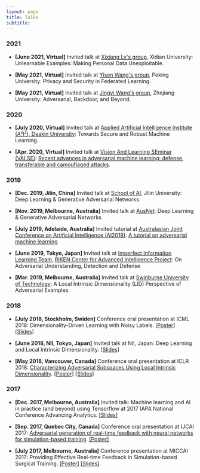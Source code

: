 ```yaml
---
layout: page
title: Talks
subtitle:
---
```


### 2021

* **[June 2021, Virtual]** Invited talk at <a href="https://www.x-mol.com/university/faculty/215148" target="_blank">Xixiang Lv's group</a>, Xidian University: Unlearnable Examples: Making Personal Data Unexploitable.

* **[May 2021, Virtual]** Invited talk at <a href="https://sites.google.com/site/csyisenwang/" target="_blank">Yisen Wang's group</a>, Peking University: Privacy and Security in Federated Learning.

* **[May 2021, Virtual]** Invited talk at <a href="https://wang-jingyi.github.io/" target="_blank">Jingyi Wang's group</a>, Zhejiang University: Adversarial, Backdoor, and Beyond.


### 2020

* **[July 2020, Virtual]** Invited talk at <a href="https://www.deakin.edu.au/a2i2" target="_blank">Applied Artificial Intelligence Institute (A²I²), Deakin University</a>: Towards Secure and Robust Machine Learning.

* **[Apr. 2020, Virtual]** Invited talk at <a href="http://valser.org/forum.php" target="_blank">Vision And Learning SEminar (VALSE)</a>: <a href="http://valser.org/article-358-1.html" target="_blank">Recent advances in adversarial machine learning: defense, transferable and camouflaged attacks</a>.

### 2019

* **[Dec. 2019, Jilin, China]** Invited talk at <a href="https://jlu-sai.github.io/" target="_blank">School of AI</a>, Jilin University: Deep Learning & Generative Adversarial Networks

* **[Nov. 2019, Melbourne, Australia]** Invited talk at <a href="https://www.ausnetservices.com.au/" target="_blank">AusNet</a>: Deep Learning & Generative Adversarial Networks

* **[July 2019, Adelaide, Australia]** Invited tutorial at <a href="http://nugget.unisa.edu.au/AI2019/index.php#" target="_blank">Australasian Joint Conference on Artificial Intelligence (AI2019)</a>: <a href="https://github.com/xingjunm/An-Introduction-to-Adversarial-Machine-Learning" target="_blank">A tutorial on adversarial machine learning</a>

* **[June 2019, Tokyo, Japan]** Invited talk at <a href="https://www.riken.jp/en/research/labs/aip/generic_tech/imperfect_inf_learn/" target="_blank">Imperfect Information Learning Team</a>, <a href="https://aip.riken.jp/" target="_blank">RIKEN Center for Advanced Intelligence Project</a>: On Adversarial Understanding, Detection and Defense

* **[Mar. 2019, Melbourne, Australia]** Invited talk at <a href="https://www.swinburne.edu.au/" target="_blank">Swinburne University of Technology</a>: A Local Intrinsic Dimensionality (LID) Perspective of Adversarial Examples.

### 2018

* **[July 2018, Stockholm, Swiden]** Conference oral presentation at ICML 2018: Dimensionality-Driven Learning with Noisy Labels.  <a href="/assets/files/ICML2018_poster.pdf" target="_blank">[Poster]</a> <a href="/assets/files/ICML2018_slides.pdf" target="_blank">[Slides]</a>


* **[June 2018, NII, Tokyo, Japan]** Invited talk at NII, Japan: Deep Learning and Local Intrinsic Dimensionality. <a href="/assets/files/ICLR2018_slides.pdf" target="_blank">[Slides]</a>

* **[May 2018, Vancouver, Canada]** Conference oral presentation at ICLR 2018: <a href="https://openreview.net/pdf?id=B1gJ1L2aW" target="_blank">Characterizing Adversarial Subspaces Using Local Intrinsic Dimensionality</a>.  <a href="/assets/files/ICLR2018_poster.pdf" target="_blank">[Poster]</a> <a href="/assets/files/ICLR2018_slides.pdf" target="_blank">[Slides]</a>

### 2017

* **[Dec. 2017, Melbourne, Australia]** Invited talk: Machine learning and AI in practice (and beyond) using Tensorflow at 2017 IAPA National Conference Advancing Analytics.  <a href="/assets/files/IAPA2017_slides.pdf" target="_blank">[Slides]</a>

* **[Sep. 2017, Quebec City, Canada]** Conference oral presentation at IJCAI 2017: <a href="https://www.ijcai.org/proceedings/2017/526" target="_blank">Adversarial generation of real-time feedback with neural networks for simulation-based training</a>.  <a href="/assets/files/MICCAI2017_poster.pdf" target="_blank">[Poster]</a>

* **[July 2017, Melbourne, Australia]** Conference presentation at MICCAI 2017: Providing Effective Real-time Feedback in Simulation-based Surgical Training.  <a href="/assets/files/IJCAI2017_poster.pdf" target="_blank">[Poster]</a> <a href="/assets/files/IJCAI2017_slides.pdf" target="_blank">[Slides]</a>

